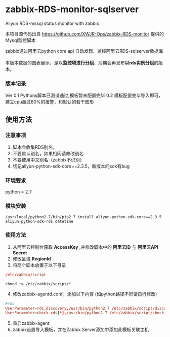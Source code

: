 # zabbix-RDS-monitor-sqlserver
Aliyun RDS-mssql status monitor with zabbix   

本项目源代码出自   https://github.com/XWJR-Ops/zabbix-RDS-monitor   提供的Mysql监控脚本
   
zabbix通过阿里云python core api 自动发现、监控阿里云RDS-sqlserver数据库      
本版本数据的图表展示，是以**监控项进行分组**，后期会再发布**以rds实例分组**的版本。

### 版本记录
Ver 0.1 Pythons脚本已测试通过,模板暂未配置完毕
    0.2 模板配置完毕导入即可，建立cpu超过80%的报警，和默认的若干图形
 

## 使用方法
### 注意事项
1. 脚本会收集RDS别名，
2. 不要默认别名，如果相同请修改别名
3. 不要使用中文别名（zabbix不识别）
4. 切记aliyun-python-sdk-core==2.3.5，新版本的sdk有bug
### 环境要求
python = 2.7
### 模块安装
```shell
/usr/local/python2.7/bin/pip2.7 install aliyun-python-sdk-core==2.3.5 aliyun-python-sdk-rds datetime
```
### 使用方法

1. 从阿里云控制台获取 **AccessKey** ,并修改脚本中的 **阿里云ID** 与 **阿里云API Secret**     
2. 修改区域 **RegionId**
3. 将两个脚本放置于以下目录
```conf
/etc/zabbix/script
```
```shell
chmod +x /etc/zabbix/script/*
```
4. 修改zabbix-agentd.conf，添加以下内容 (如python路径不同请自行修改)
```conf
#rds
UserParameter=rds.discovery,/usr/bin/python2.7 /etc/zabbix/script/discovery_rds.py
UserParameter=check.rds[*],/usr/bin/python2.7 /etc/zabbix/script/check_rds.py $1 $2 $3
```
5. 重启zabbix-agent
6. zabbix设置导入模板，并在Zabbix Server添加中添加此模板关联主机

